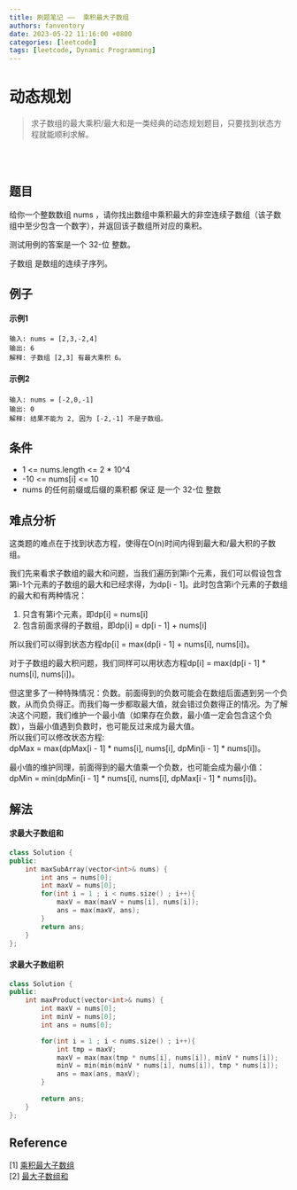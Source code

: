 ```yaml
---
title: 刷题笔记 ——  乘积最大子数组
authors: fanventory
date: 2023-05-22 11:16:00 +0800
categories: [leetcode]
tags: [leetcode, Dynamic Programming]
---
```


# 动态规划
> 求子数组的最大乘积/最大和是一类经典的动态规划题目，只要找到状态方程就能顺利求解。

<br>
<br>

## 题目
给你一个整数数组 nums ，请你找出数组中乘积最大的非空连续子数组（该子数组中至少包含一个数字），并返回该子数组所对应的乘积。

测试用例的答案是一个 32-位 整数。

子数组 是数组的连续子序列。

## 例子

#### 示例1
```
输入: nums = [2,3,-2,4]
输出: 6
解释: 子数组 [2,3] 有最大乘积 6。
```

#### 示例2
```
输入: nums = [-2,0,-1]
输出: 0
解释: 结果不能为 2, 因为 [-2,-1] 不是子数组。
```

## 条件
+ 1 <= nums.length <= 2 * 10^4
+ -10 <= nums[i] <= 10
+ nums 的任何前缀或后缀的乘积都 保证 是一个 32-位 整数

## 难点分析
这类题的难点在于找到状态方程，使得在O(n)时间内得到最大和/最大积的子数组。

我们先来看求子数组的最大和问题，当我们遍历到第i个元素，我们可以假设包含第i-1个元素的子数组的最大和已经求得，为dp[i - 1]。此时包含第i个元素的子数组的最大和有两种情况：  
1. 只含有第i个元素，即dp[i] = nums[i]
2. 包含前面求得的子数组，即dp[i] = dp[i - 1] + nums[i]

所以我们可以得到状态方程dp[i] = max(dp[i - 1] + nums[i], nums[i])。

对于子数组的最大积问题，我们同样可以用状态方程dp[i] = max(dp[i - 1] * nums[i], nums[i])。

但这里多了一种特殊情况：负数。前面得到的负数可能会在数组后面遇到另一个负数，从而负负得正。而我们每一步都取最大值，就会错过负数得正的情况。为了解决这个问题，我们维护一个最小值（如果存在负数，最小值一定会包含这个负数），当最小值遇到负数时，也可能反过来成为最大值。   
所以我们可以修改状态方程:  
dpMax = max(dpMax[i - 1] * nums[i], nums[i], dpMin[i - 1] * nums[i])。  

最小值的维护同理，前面得到的最大值乘一个负数，也可能会成为最小值：  
dpMin = min(dpMin[i - 1] * nums[i], nums[i], dpMax[i - 1] * nums[i])。


## 解法

#### 求最大子数组和
```c++
class Solution {
public:
    int maxSubArray(vector<int>& nums) {
        int ans = nums[0];
        int maxV = nums[0];
        for(int i = 1 ; i < nums.size() ; i++){
            maxV = max(maxV + nums[i], nums[i]);
            ans = max(maxV, ans);
        }
        return ans;
    }
};
```

#### 求最大子数组积
```c++
class Solution {
public:
    int maxProduct(vector<int>& nums) {
        int maxV = nums[0];
        int minV = nums[0];
        int ans = nums[0];

        for(int i = 1 ; i < nums.size() ; i++){
            int tmp = maxV;
            maxV = max(max(tmp * nums[i], nums[i]), minV * nums[i]);
            minV = min(min(minV * nums[i], nums[i]), tmp * nums[i]);
            ans = max(ans, maxV);
        }
        
        return ans;
    }
};
```

## Reference
[1] [乘积最大子数组](https://leetcode.cn/problems/maximum-product-subarray/)   
[2] [最大子数组和](https://leetcode.cn/problems/maximum-subarray/)  